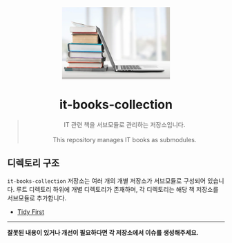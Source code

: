 <div align="center">

<img src="images/it-books-collection.jpg" width="250"/>

# it-books-collection

> IT 관련 책을 서브모듈로 관리하는 저장소입니다.<br><br> This repository manages IT books as submodules.

</div>

## 디렉토리 구조
`it-books-collection` 저장소는 여러 개의 개별 저장소가 서브모듈로 구성되어 있습니다.
루트 디렉토리 하위에 개별 디렉토리가 존재하며, 각 디렉토리는 해당 책 저장소를 서브모듈로 추가합니다.

- [Tidy First](https://github.com/woookk/tidy-first)

---
**잘못된 내용이 있거나 개선이 필요하다면 각 저장소에서 이슈를 생성해주세요.**